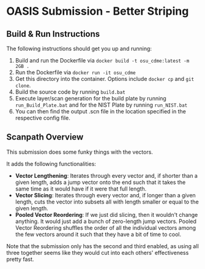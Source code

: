 # OASIS Submission - Better Striping

## Build & Run Instructions
The following instructions should get you up and running:
1. Build and run the Dockerfile via `docker build -t osu_cdme:latest -m 2GB .`
2. Run the Dockerfile via `docker run -it osu_cdme`
3. Get this directory into the container. Options include `docker cp` and `git clone`.
4. Build the source code by running `build.bat`
5. Execute layer/scan generation for the build plate by running `run_Build_Plate.bat` and for the NIST Plate by running `run_NIST.bat`
6. You can then find the output .scn file in the location specified in the respective config file.

## Scanpath Overview
This submission does some funky things with the vectors.

It adds the following functionalities:
- **Vector Lengthening**: Iterates through every vector and, if shorter than a given length, adds a jump vector onto the end such that it takes the same time as it would have if it were that full length.
- **Vector Slicing**: Iterates through every vector and, if longer than a given length, cuts the vector into subsets all with length smaller or equal to the given length.
- **Pooled Vector Reordering**: If we just did slicing, then it wouldn't change anything. It would just add a bunch of zero-length jump vectors. Pooled Vector Reordering shuffles the order of all the individual vectors among the few vectors around it such that they have a bit of time to cool.

Note that the submission only has the second and third enabled, as using all three together seems like they would cut into each others' effectiveness pretty fast. 